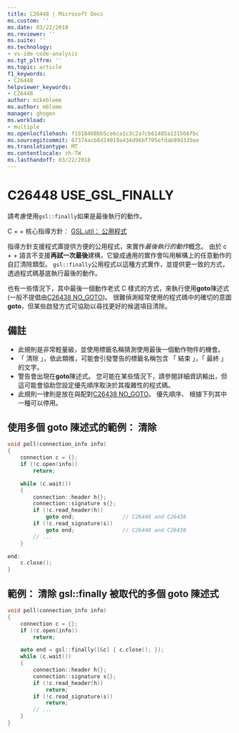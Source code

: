```yaml
---
title: C26448 | Microsoft Docs
ms.custom: ''
ms.date: 03/22/2018
ms.reviewer: ''
ms.suite: ''
ms.technology:
- vs-ide-code-analysis
ms.tgt_pltfrm: ''
ms.topic: article
f1_keywords:
- C26448
helpviewer_keywords:
- C26448
author: mikeblome
ms.author: mblome
manager: ghogen
ms.workload:
- multiple
ms.openlocfilehash: f1918460bb5ce6ca1c3c2a7cb61485a131566fbc
ms.sourcegitcommit: 67374acb6d24019a434d96bf705efdab99d335ee
ms.translationtype: MT
ms.contentlocale: zh-TW
ms.lasthandoff: 03/22/2018
---
```

# <a name="c26448-usegslfinally"></a>C26448 USE_GSL_FINALLY 

請考慮使用`gsl::finally`如果是最後執行的動作。

C + + 核心指導方針： [GSL.util： 公用程式](https://github.com/isocpp/CppCoreGuidelines/blob/master/CppCoreGuidelines.md#SS-utilities)

指導方針支援程式庫提供方便的公用程式，來實作*最後執行的動作*概念。 由於 c + + 語言不支援**再試一次最後**建構，它變成通用的實作會叫用解構上的任意動作的自訂清除類型。 `gsl::finally`公用程式以這種方式實作，並提供更一致的方式，透過程式碼基底執行最後的動作。

也有一些情況下，其中最後一個動作老式 C 樣式的方式，來執行使用**goto**陳述式 (一般不提倡由[C26438 NO_GOTO](c26438.md))。 很難偵測經常使用的程式碼中的確切的意圖**goto**，但某些啟發方式可協助以尋找更好的候選項目清除。

## <a name="remarks"></a>備註

- 此規則是非常輕量級，並使用標籤名稱猜測使用最後一個動作物件的機會。
- 「 清除 」，依此類推，可能會引發警告的標籤名稱包含 「 結束 」，「 最終 」 的文字。
- 警告會出現在**goto**陳述式。 您可能在某些情況下，請參閱詳細資訊輸出，但這可能會協助您設定優先順序取決於其複雜性的程式碼。
- 此規則一律則是放在與配對[C26438 NO_GOTO](c26438.md)。 優先順序、 根據下列其中一種可以停用。

## <a name="example-cleanup-with-multiple-goto-statements"></a>使用多個 goto 陳述式的範例： 清除

```cpp
void poll(connection_info info)
{
    connection c = {};
    if (!c.open(info))
        return;

    while (c.wait())
    {
        connection::header h{};
        connection::signature s{};
        if (!c.read_header(h))
            goto end;               // C26448 and C26438
        if (!c.read_signature(s))
            goto end;               // C26448 and C26438
        // ...
    }

end:
    c.close();
}
```

## <a name="example-cleanup-with-multiple-goto-statements-replaced-by-gslfinally"></a>範例： 清除 gsl::finally 被取代的多個 goto 陳述式

```cpp
void poll(connection_info info)
{
    connection c = {};
    if (!c.open(info))
        return;

    auto end = gsl::finally([&c] { c.close(); });
    while (c.wait())
    {
        connection::header h{};
        connection::signature s{};
        if (!c.read_header(h))
            return;
        if (!c.read_signature(s))
            return;
        // ...
    }
}
```


